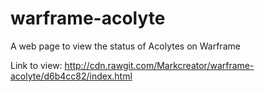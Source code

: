 # warframe-acolyte
A web page to view the status of Acolytes on Warframe

Link to view: http://cdn.rawgit.com/Markcreator/warframe-acolyte/d6b4cc82/index.html